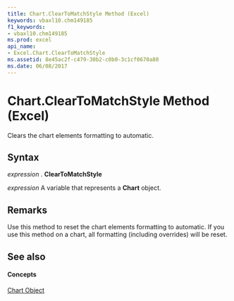```yaml
---
title: Chart.ClearToMatchStyle Method (Excel)
keywords: vbaxl10.chm149185
f1_keywords:
- vbaxl10.chm149185
ms.prod: excel
api_name:
- Excel.Chart.ClearToMatchStyle
ms.assetid: 8e45ac2f-c479-30b2-c0b0-3c1cf0670a80
ms.date: 06/08/2017
---
```



# Chart.ClearToMatchStyle Method (Excel)

Clears the chart elements formatting to automatic.


## Syntax

 _expression_ . **ClearToMatchStyle**

 _expression_ A variable that represents a **Chart** object.


## Remarks

Use this method to reset the chart elements formatting to automatic. If you use this method on a chart, all formatting (including overrides) will be reset.


## See also


#### Concepts


[Chart Object](chart-object-excel.md)

